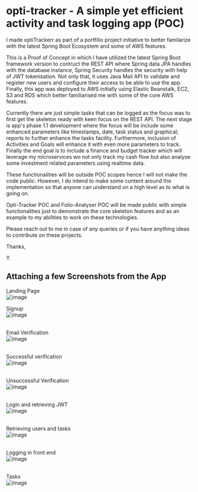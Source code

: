 # opti-tracker - A simple yet efficient activity and task logging app (POC)
I made optiTrackerr as part of a portfilio project initiative to better familarize with the latest Spring Boot Ecosystem and some of AWS features. 

This is a Proof of Concept in which I have utilized the latest Spring Boot framework version to contruct the REST API where Spring data JPA handles with the database instance, Spring Security handles the security with help of JWT tokenisation. Not only that, it uses Java Mail API to validate and register new users and configure their access to be able to use the app. Finally, this app was deployed to AWS initially using Elastic Beanstalk, EC2, S3 and RDS which better familiarised me with some of the core AWS features.

Currently there are just simple tasks that can be logged as the focus was to first get the skeleton ready with keen focus on the REST API. The next stage is app's phase 1.1 development where the focus will be include some enhanced parameters like timestamps, date, task status and graphical; reports to further enhance the tasks facility. Furthermore, inclusion of Activities and Goals will enhance it with even more parameters to track. Finally the end goal is to include a finance and budget tracker which will leverage my microservices wo not only track my cash flow but also analyse some investment related parameters using realtime data.

These functionalities will be outside POC scopes hence I will not make the code public. However, I do intend to make some content around the implementation so that anyone can understand on a high level as to what is going on.

Opti-Tracker POC and Folio-Analyser POC will be made public with simple functionalities just to demonstrate the core skeleton features and as an example to my abilities to work on these technologies.

Please reach out to me in case of any queries or if you have anything ideas to contribute on these projects. 

Thanks, 

Y.

## Attaching a few Screenshots from the App

Landing Page <br /> 
![image](https://github.com/yashdevs26/opti-tracker/assets/46245660/f5171671-013d-4671-83cb-a534bebb32cf)

Signup <br /> 
![image](https://github.com/yashdevs26/opti-tracker/assets/46245660/79149dde-f295-4ab7-b8ae-fa05bfae8b7a) <br /> <br /> 

Email Verification <br />
![image](https://github.com/yashdevs26/opti-tracker/assets/46245660/7cfc90fd-da1b-4b1f-a4b0-09b68f9543e1) <br /> <br />

Successful verification <br />
![image](https://github.com/yashdevs26/opti-tracker/assets/46245660/9df5beb6-c181-4033-b021-efec74d84f2f) <br /> <br />

Unsuccessful Verification <br />
![image](https://github.com/yashdevs26/opti-tracker/assets/46245660/1515cb66-cc27-42d7-bce1-84182253570b) <br /> <br />

Login and retrieving JWT <br />
![image](https://github.com/yashdevs26/opti-tracker/assets/46245660/f16f62d1-09f9-46e1-8385-39e2e5ddfd00)<br /> <br />

Retrieving users and tasks <br />
![image](https://github.com/yashdevs26/opti-tracker/assets/46245660/e29a54b5-ec4b-4be4-8b2d-2dd65aa3283b) <br /> <br />

Logging in front end <br />
   ![image](https://github.com/yashdevs26/opti-tracker/assets/46245660/196009ba-d5a6-4620-b3fe-e2543638d2d6) <br /> <br />

Tasks <br />
 ![image](https://github.com/yashdevs26/opti-tracker/assets/46245660/f51c9597-e893-4751-b86b-3abb2b1f362b)






   
   
